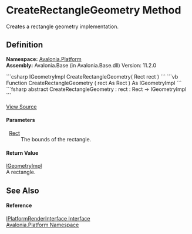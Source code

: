 # CreateRectangleGeometry Method


Creates a rectangle geometry implementation.



## Definition
**Namespace:** <a href="N_Avalonia_Platform">Avalonia.Platform</a>  
**Assembly:** Avalonia.Base (in Avalonia.Base.dll) Version: 11.2.0

<Tabs groupId="api-code-preview">
<TabItem value="csharp" label="C#">
```csharp
IGeometryImpl CreateRectangleGeometry(
	Rect rect
)
```
</TabItem>
<TabItem value="vb" label="VB">
```vb
Function CreateRectangleGeometry ( 
	rect As Rect
) As IGeometryImpl
```
</TabItem>
<TabItem value="fsharp" label="F#">
```fsharp
abstract CreateRectangleGeometry : 
        rect : Rect -> IGeometryImpl 
```
</TabItem>
</Tabs>



<a href="https://github.com/AvaloniaUI/Avalonia/tree/master/src/Avalonia.Base/Platform/IPlatformRenderInterface.cs" title="View the source code">View Source</a>



#### Parameters
<dl><dt>  <a href="T_Avalonia_Rect">Rect</a></dt><dd>The bounds of the rectangle.</dd></dl>

#### Return Value
<a href="T_Avalonia_Platform_IGeometryImpl">IGeometryImpl</a>  
A rectangle.

## See Also


#### Reference
<a href="T_Avalonia_Platform_IPlatformRenderInterface">IPlatformRenderInterface Interface</a>  
<a href="N_Avalonia_Platform">Avalonia.Platform Namespace</a>  
